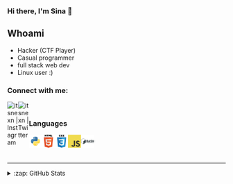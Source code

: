 ### Hi there, I'm Sina 👋

## Whoami
- Hacker (CTF Player)
- Casual programmer
- full stack web dev
- Linux user :)


### Connect with me:

[<img align="left" alt="itsnexn | Instagram" width="25px" src="https://cdn.jsdelivr.net/npm/simple-icons@v3/icons/instagram.svg" />][instagram]
[<img align="left" alt="itsnexn | Twitter" width="25px" src="https://theshillongtimes.com/wp-content/uploads/2020/10/twitter-logo.png" />][Twitter]

<br />

### Languages

<img align="left" alt="Python" width="30px" src="https://raw.githubusercontent.com/github/explore/80688e429a7d4ef2fca1e82350fe8e3517d3494d/topics/python/python.png" />
<img align="left" alt="HTML5" width="30px" src="https://raw.githubusercontent.com/github/explore/80688e429a7d4ef2fca1e82350fe8e3517d3494d/topics/html/html.png" />
<img align="left" alt="CSS3" width="30px" src="https://raw.githubusercontent.com/github/explore/80688e429a7d4ef2fca1e82350fe8e3517d3494d/topics/css/css.png" />
<img align="left" alt="JavaScript" width="30px" src="https://raw.githubusercontent.com/github/explore/80688e429a7d4ef2fca1e82350fe8e3517d3494d/topics/javascript/javascript.png" />
<img align="left" alt="Bash" width="30px" src="https://raw.githubusercontent.com/github/explore/80688e429a7d4ef2fca1e82350fe8e3517d3494d/topics/bash/bash.png" />
<br />


<br />
<br />

---

<details>
  <summary>:zap: GitHub Stats</summary>

  <img align="left" alt="itsnexn's GitHub Stats" src="https://github-readme-stats.vercel.app/api?username=itsnexn&show_icons=true&theme=radical" />
  <br />
  
  <img align="left" alt="itsnexn's most used Language Stats" src="https://github-readme-stats.vercel.app/api/top-langs/?username=anuraghazra&layout=compact" />

</details>

[instagram]: https://instagram.com/itsnexn
[Twitter]: https://twitter.com/itsnexn
